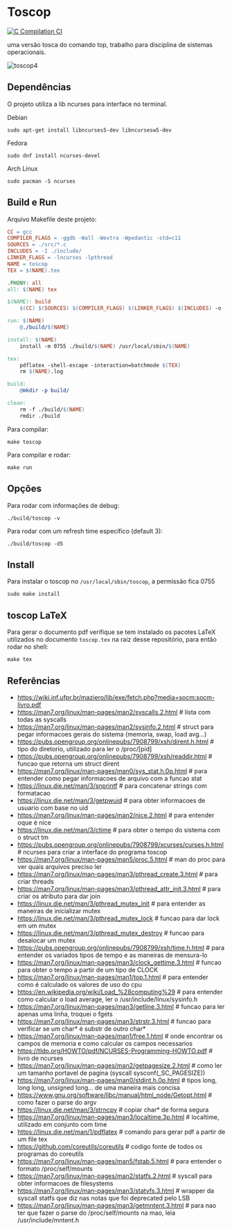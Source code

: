 # Toscop
[![C Compilation CI](https://github.com/Fabiokleis/toscop/actions/workflows/c-compilation-ci.yml/badge.svg?branch=main)](https://github.com/Fabiokleis/toscop/actions/workflows/c-compilation-ci.yml)

uma versão tosca do comando top,
trabalho para disciplina de sistemas operacionais.

![toscop4](https://user-images.githubusercontent.com/66813406/231803102-dae021aa-228b-4f96-8255-e3e38ff0d919.gif)

## Dependências 

O projeto utiliza a lib ncurses para interface no terminal.

Debian
```console
sudo apt-get install libncurses5-dev libncursesw5-dev
```

Fedora
```console
sudo dnf install ncurses-devel
```

Arch Linux
```console
sudo pacman -S ncurses
```

## Build e Run

Arquivo Makefile deste projeto:
```Makefile
CC = gcc
COMPILER_FLAGS = -ggdb -Wall -Wextra -Wpedantic -std=c11
SOURCES = ./src/*.c
INCLUDES = -I ./include/
LINKER_FLAGS = -lncurses -lpthread 
NAME = toscop
TEX = $(NAME).tex

.PHONY: all
all: $(NAME) tex

$(NAME): build
	$(CC) $(SOURCES) $(COMPILER_FLAGS) $(LINKER_FLAGS) $(INCLUDES) -o ./build/$(NAME)

run: $(NAME) 
	@./build/$(NAME)

install: $(NAME)
	install -m 0755 ./build/$(NAME) /usr/local/sbin/$(NAME)

tex:
	pdflatex -shell-escape -interaction=batchmode $(TEX) 
	rm $(NAME).log 

build:
	@mkdir -p build/

clean:
	rm -f ./build/$(NAME)
	rmdir ./build
```

Para compilar:
```console
make toscop
```
Para compilar e rodar:
```console
make run
```

## Opções 
Para rodar com informações de debug:
```console
./build/toscop -v
```
Para rodar com um refresh time específico (default 3):
```console
./build/toscop -d5
```

## Install
Para instalar o toscop no `/usr/local/sbin/toscop`, a permissão fica 0755
```console
sudo make install
```

## toscop LaTeX
Para gerar o documento pdf verifique se tem instalado os pacotes LaTeX utilizados
no documento `toscop.tex` na raiz desse repositório, para então rodar no shell:
```console
make tex
```

## Referências
- https://wiki.inf.ufpr.br/maziero/lib/exe/fetch.php?media=socm:socm-livro.pdf 
- https://man7.org/linux/man-pages/man2/syscalls.2.html                # lista com todas as syscalls
- https://man7.org/linux/man-pages/man2/sysinfo.2.html                 # struct para pegar informacoes gerais do sistema (memoria, swap, load avg...)
- https://pubs.opengroup.org/onlinepubs/7908799/xsh/dirent.h.html      # tipo do diretorio, utilizado para ler o /proc/[pid] 
- https://pubs.opengroup.org/onlinepubs/7908799/xsh/readdir.html       # funcao que retorna um struct dirent
- https://man7.org/linux/man-pages/man0/sys_stat.h.0p.html             # para entender como pegar informacoes de arquivo com a funcao stat 
- https://linux.die.net/man/3/snprintf                                 # para concatenar strings com formatacao
- https://linux.die.net/man/3/getpwuid                                 # para obter informacoes de usuario com base no uid
- https://man7.org/linux/man-pages/man2/nice.2.html                    # para entender oque é nice
- https://linux.die.net/man/3/ctime                                    # para obter o tempo do sistema com o struct tm
- https://pubs.opengroup.org/onlinepubs/7908799/xcurses/curses.h.html  # ncurses para criar a interface do programa toscop
- https://man7.org/linux/man-pages/man5/proc.5.html                    # man do proc para ver quais arquivos preciso ler
- https://man7.org/linux/man-pages/man3/pthread_create.3.html          # para criar threads
- https://man7.org/linux/man-pages/man3/pthread_attr_init.3.html       # para criar os atributo para dar join
- https://linux.die.net/man/3/pthread_mutex_init                       # para entender as maneiras de inicializar mutex
- https://linux.die.net/man/3/pthread_mutex_lock                       # funcao para dar lock em um mutex
- https://linux.die.net/man/3/pthread_mutex_destroy                    # funcao para desalocar um mutex 
- https://pubs.opengroup.org/onlinepubs/7908799/xsh/time.h.html        # para entender os variados tipos de tempo e as maneiras de mensura-lo 
- https://man7.org/linux/man-pages/man3/clock_gettime.3.html           # funcao para obter o tempo a partir de um tipo de CLOCK 
- https://man7.org/linux/man-pages/man1/top.1.html                     # para entender como é calculado os valores de uso do cpu
- https://en.wikipedia.org/wiki/Load_%28computing%29                   # para entender como calcular o load average, ler o /usr/include/linux/sysinfo.h
- https://man7.org/linux/man-pages/man3/getline.3.html                 # funcao para ler apenas uma linha, troquei o fgets
- https://man7.org/linux/man-pages/man3/strstr.3.html                  # funcao para verificar se um char* é substr de outro char*
- https://man7.org/linux/man-pages/man1/free.1.html                    # onde encontrar os campos de memoria e como calcular os campos necessarios
- https://tldp.org/HOWTO/pdf/NCURSES-Programming-HOWTO.pdf             # livro de ncurses
- https://man7.org/linux/man-pages/man2/getpagesize.2.html             # como ler um tamanho portavel de pagina (syscall sysconf(_SC_PAGESIZE))
- https://man7.org/linux/man-pages/man0/stdint.h.0p.html               # tipos long, long long, unsigned long... de uma maneira mais concisa
- https://www.gnu.org/software/libc/manual/html_node/Getopt.html       # como fazer o parse do argv 
- https://linux.die.net/man/3/strncpy                                  # copiar char* de forma segura
- https://man7.org/linux/man-pages/man3/localtime.3p.html              # localtime, utilizado em conjunto com time
- https://linux.die.net/man/1/pdflatex                                 # comando para gerar pdf a partir de um file tex
- https://github.com/coreutils/coreutils                               # codigo fonte de todos os programas do coreutils
- https://man7.org/linux/man-pages/man5/fstab.5.html                   # para entender o formato /proc/self/mounts
- https://man7.org/linux/man-pages/man2/statfs.2.html                  # syscall para obter informacoes de filesystems
- https://man7.org/linux/man-pages/man3/statvfs.3.html                 # wrapper da syscall statfs que diz nas notas que foi deprecated pelo LSB
- https://man7.org/linux/man-pages/man3/getmntent.3.html               # para nao ter que fazer o parse do /proc/self/mounts na mao, leia /usr/include/mntent.h

